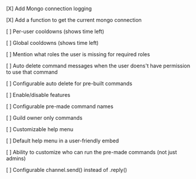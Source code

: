 [X] Add Mongo connection logging

[X] Add a function to get the current mongo connection

[ ] Per-user cooldowns (shows time left)

[ ] Global cooldowns (shows time left)

[ ] Mention what roles the user is missing for required roles

[ ] Auto delete command messages when the user doens't have permission to use that command

[ ] Configurable auto delete for pre-built commands

[ ] Enable/disable features

[ ] Configurable pre-made command names

[ ] Guild owner only commands

[ ] Customizable help menu

[ ] Default help menu in a user-friendly embed

[ ] Ability to customize who can run the pre-made commands (not just admins)

[ ] Configurable channel.send() instead of .reply()
